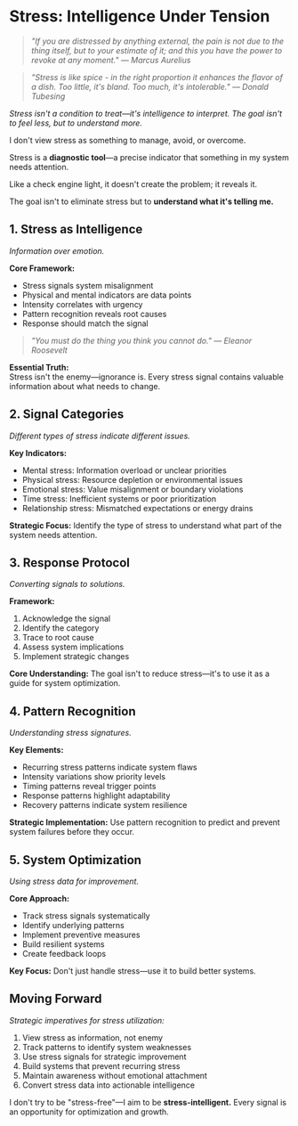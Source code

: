 # Stress: Intelligence Under Tension

> *"If you are distressed by anything external, the pain is not due to the thing itself, but to your estimate of it; and this you have the power to revoke at any moment." — Marcus Aurelius*

> *"Stress is like spice - in the right proportion it enhances the flavor of a dish. Too little, it's bland. Too much, it's intolerable." — Donald Tubesing*

*Stress isn't a condition to treat—it's intelligence to interpret. The goal isn't to feel less, but to understand more.*

I don't view stress as something to manage, avoid, or overcome.

Stress is a **diagnostic tool**—a precise indicator that something in my system needs attention.

Like a check engine light, it doesn't create the problem; it reveals it.

The goal isn't to eliminate stress but to **understand what it's telling me.**

## 1. Stress as Intelligence

*Information over emotion.*

**Core Framework:**
- Stress signals system misalignment
- Physical and mental indicators are data points
- Intensity correlates with urgency
- Pattern recognition reveals root causes
- Response should match the signal

> *"You must do the thing you think you cannot do." — Eleanor Roosevelt*

**Essential Truth:**  
Stress isn't the enemy—ignorance is. Every stress signal contains valuable information about what needs to change.

## 2. Signal Categories

*Different types of stress indicate different issues.*

**Key Indicators:**
- Mental stress: Information overload or unclear priorities
- Physical stress: Resource depletion or environmental issues
- Emotional stress: Value misalignment or boundary violations
- Time stress: Inefficient systems or poor prioritization
- Relationship stress: Mismatched expectations or energy drains

**Strategic Focus:**
Identify the type of stress to understand what part of the system needs attention.

## 3. Response Protocol

*Converting signals to solutions.*

**Framework:**
1. Acknowledge the signal
2. Identify the category
3. Trace to root cause
4. Assess system implications
5. Implement strategic changes

**Core Understanding:**
The goal isn't to reduce stress—it's to use it as a guide for system optimization.

## 4. Pattern Recognition

*Understanding stress signatures.*

**Key Elements:**
- Recurring stress patterns indicate system flaws
- Intensity variations show priority levels
- Timing patterns reveal trigger points
- Response patterns highlight adaptability
- Recovery patterns indicate system resilience

**Strategic Implementation:**
Use pattern recognition to predict and prevent system failures before they occur.

## 5. System Optimization

*Using stress data for improvement.*

**Core Approach:**
- Track stress signals systematically
- Identify underlying patterns
- Implement preventive measures
- Build resilient systems
- Create feedback loops

**Key Focus:**
Don't just handle stress—use it to build better systems.

## Moving Forward

*Strategic imperatives for stress utilization:*

1. View stress as information, not enemy
2. Track patterns to identify system weaknesses
3. Use stress signals for strategic improvement
4. Build systems that prevent recurring stress
5. Maintain awareness without emotional attachment
6. Convert stress data into actionable intelligence

I don't try to be "stress-free"—I aim to be **stress-intelligent.** Every signal is an opportunity for optimization and growth.